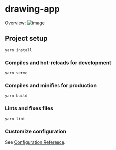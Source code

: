 # drawing-app

Overview:
![image](https://user-images.githubusercontent.com/32029267/135751428-c33ee3bc-b90e-4447-a09f-d74a4d96e9f4.png)


## Project setup
```
yarn install
```

### Compiles and hot-reloads for development
```
yarn serve
```

### Compiles and minifies for production
```
yarn build
```

### Lints and fixes files
```
yarn lint
```

### Customize configuration
See [Configuration Reference](https://cli.vuejs.org/config/).
